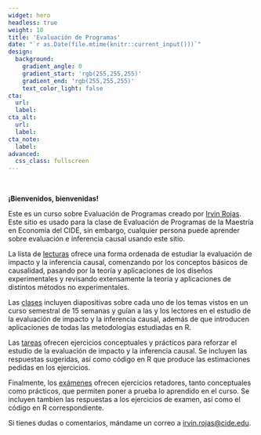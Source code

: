 ```yaml
---
widget: hero
headless: true
weight: 10
title: 'Evaluación de Programas'
date: "`r as.Date(file.mtime(knitr::current_input()))`"
design:
  background:
    gradient_angle: 0
    gradient_start: 'rgb(255,255,255)'
    gradient_end: 'rgb(255,255,255)'
    text_color_light: false
cta:
  url:
  label:
cta_alt:
  url:
  label:
cta_note:
  label:
advanced:
  css_class: fullscreen
---
```

<br>

**¡Bienvenidos, bienvenidas!**

Este es un curso sobre Evaluación de Programas creado por [Irvin Rojas](https://www.rojasirvin.com/). Este sitio es usado para la clase de Evaluación de Programas de la Maestría en Economía del CIDE, sin embargo, cualquier persona puede aprender sobre evaluación e inferencia causal usando este sitio.

La lista de [lecturas](https://curso-eps.netlify.app/lecturas/) ofrece una forma ordenada de estudiar la evaluación de impacto y la inferencia causal, comenzando por los conceptos básicos de causalidad, pasando por la teoría y aplicaciones de los diseños experimentales y revisando extensamente la teoría y aplicaciones de distintos métodos no experimentales.

Las [clases](https://curso-eps.netlify.app/clases/) incluyen diapositivas sobre cada uno de los temas vistos en un curso semestral de 15 semanas y guían a las y los lectores en el estudio de la evaluación de impacto y la inferencia causal, además de que introducen aplicaciones de todas las metodologías estudiadas en R.

Las [tareas](https://curso-eps.netlify.app/tareas/) ofrecen ejercicios conceptuales y prácticos para reforzar el estudio de la evaluación de impacto y la inferencia causal. Se incluyen las respuestas sugeridas, así como código en R que produce las estimaciones pedidas en los ejercicios.

Finalmente, los [exámenes](https://curso-eps.netlify.app/examenes/) ofrecen ejercicios retadores, tanto conceptuales como prácticos, que permiten poner a prueba lo aprendido en el curso. Se incluyen tambien las respuestas a los ejercicios de examen, así como el código en R correspondiente.

Si tienes dudas o comentarios, mándame un correo a <irvin.rojas@cide.edu>.
